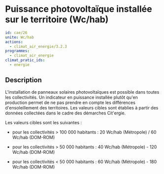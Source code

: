 # Puissance photovoltaïque installée sur le territoire (Wc/hab)
```yaml
id: cae/26
unite: Wc/hab
actions:
  - climat_air_energie/3.2.3
programmes:
  - climat_air_energie
climat_pratic_ids:
  - energie
```
## Description
L'installation de panneaux solaires photovoltaïques est possible dans toutes les collectivités. Un indicateur en puissance installée plutôt qu'en production permet de ne pas prendre en compte les différences d'ensoleillement des territoires. Les valeurs cibles sont établies à partir des données collectées dans le cadre des démarches Cit'ergie.

Les valeurs cibles sont les suivantes :

- pour les collectivités > 100 000 habitants : 20 Wc/hab (Métropole) / 60 Wc/hab (DOM-ROM)

- pour les collectivités > 50 000 habitants : 40 Wc/hab (Métropole) - 120 Wc/hab (DOM-ROM)

- pour les collectivités < 50 000 habitants : 60 Wc/hab (Métropole) - 180 Wc/hab (DOM-ROM)




